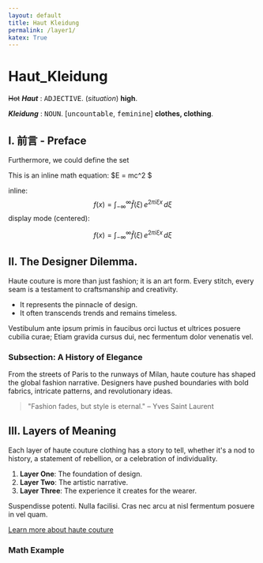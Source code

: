 ```yaml
---
layout: default
title: Haut Kleidung
permalink: /layer1/
katex: True
---
```




# Haut_Kleidung

~~Hot~~ ***Haut*** : <samp>ADJECTIVE</samp>. (*situation*) **high**. 

***Kleidung*** : <samp>NOUN</samp>. [<kbd>uncountable</kbd>, <kbd>feminine</kbd>] **clothes, clothing**. 

## I. 前言 - Preface

Furthermore, we could define the set 

This is an inline math equation: $E = mc^2 $

inline: $$f(x) = \int_{-\infty}^\infty \hat f(\xi)\,e^{2 \pi i \xi x} \,d\xi$$
display mode (centered):

$$f(x) = \int_{-\infty}^\infty \hat f(\xi)\,e^{2 \pi i \xi x} \,d\xi$$

## II. The Designer Dilemma. 

Haute couture is more than just fashion; it is an art form. Every stitch, every seam is a testament to craftsmanship and creativity.

- It represents the pinnacle of design.
- It often transcends trends and remains timeless.

Vestibulum ante ipsum primis in faucibus orci luctus et ultrices posuere cubilia curae; Etiam gravida cursus dui, nec fermentum dolor venenatis vel.

### Subsection: A History of Elegance

From the streets of Paris to the runways of Milan, haute couture has shaped the global fashion narrative. Designers have pushed boundaries with bold fabrics, intricate patterns, and revolutionary ideas.

> "Fashion fades, but style is eternal." – Yves Saint Laurent

## III. Layers of Meaning

Each layer of haute couture clothing has a story to tell, whether it's a nod to history, a statement of rebellion, or a celebration of individuality.

1. **Layer One**: The foundation of design.
2. **Layer Two**: The artistic narrative.
3. **Layer Three**: The experience it creates for the wearer.

Suspendisse potenti. Nulla facilisi. Cras nec arcu at nisl fermentum posuere in vel quam. 

<a href="https://en.wikipedia.org/wiki/Haute_couture" target="_blank">Learn more about haute couture</a> 

### Math Example




